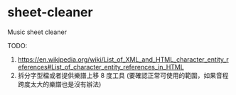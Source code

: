 # sheet-cleaner
Music sheet cleaner

TODO:
1. https://en.wikipedia.org/wiki/List_of_XML_and_HTML_character_entity_references#List_of_character_entity_references_in_HTML
2. 拆分字型檔或者提供樂譜上移 8 度工具 (要確認正常可使用的範圍，如果音程跨度太大的樂譜也是沒有辦法)